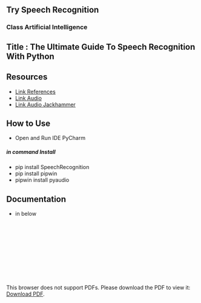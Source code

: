 ## Try Speech Recognition
### Class Artificial Intelligence
## Title : The Ultimate Guide To Speech Recognition With Python
## Resources 
- [Link References](https://realpython.com/python-speech-recognition/) 
- [Link Audio](http://www.voiptroubleshooter.com/open_speech/index.html)  
- [Link Audio Jackhammer](https://github.com/realpython/python-speech-recognition/blob/master/audio_files/jackhammer.wav)
## How to Use 
- Open and Run IDE PyCharm
##### in command Install 
- pip install SpeechRecognition
- pip install pipwin
- pipwin install pyaudio

## Documentation
- in below

<object data="https://github.com/NoraNekoIT/LAB-Try-Speech-Recognition/tree/master/document/Laporan_praktikun_speechRecognition.pdf" type="application/pdf" width="700px" height="700px">
    <embed src="https://github.com/NoraNekoIT/LAB-Try-Speech-Recognition/tree/master/document/Laporan_praktikun_speechRecognition.pdf">
        <p>This browser does not support PDFs. Please download the PDF to view it: <a href="https://github.com/NoraNekoIT/LAB-Try-Speech-Recognition/tree/master/document/Laporan_praktikun_speechRecognition.pdf">Download PDF</a>.</p>
    </embed>
</object>
